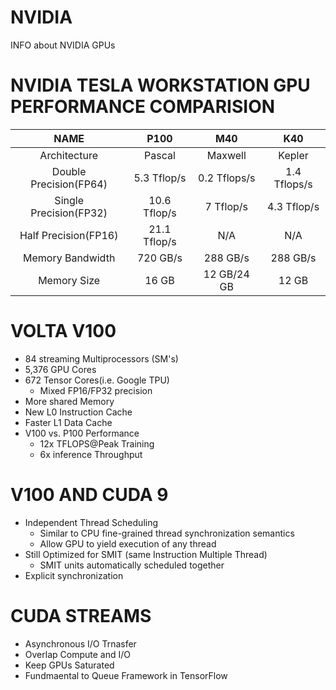 # NVIDIA
INFO about NVIDIA GPUs

# NVIDIA TESLA WORKSTATION GPU PERFORMANCE COMPARISION
|NAME|P100|M40|K40|
|:--:|:---:|:----:|:----:|
|Architecture|Pascal|Maxwell|Kepler|
|Double Precision(FP64)|5.3 Tflop/s|0.2 Tflops/s|1.4 Tflops/s|
|Single Precision(FP32)|10.6 Tflop/s|7 Tflop/s|4.3 Tflop/s|
|Half Precision(FP16)|21.1 Tflop/s|N/A|N/A|
|Memory Bandwidth|720 GB/s|288 GB/s|288 GB/s|
|Memory Size|16 GB|12 GB/24 GB|12 GB|

# VOLTA V100
* 84 streaming Multiprocessors (SM's)
* 5,376 GPU Cores
* 672 Tensor Cores(i.e. Google TPU)
  * Mixed FP16/FP32 precision
* More shared Memory
* New L0 Instruction Cache
* Faster L1 Data Cache
* V100 vs. P100 Performance
  * 12x TFLOPS@Peak Training
  * 6x inference Throughput

# V100 AND CUDA 9
* Independent Thread Scheduling
  * Similar to CPU fine-grained thread synchronization semantics
  * Allow GPU to yield execution of any thread
* Still Optimized for SMIT (same Instruction Multiple Thread)
  * SMIT units automatically scheduled together
* Explicit synchronization

# CUDA STREAMS
* Asynchronous I/O Trnasfer
* Overlap Compute and I/O
* Keep GPUs Saturated
* Fundmaental to Queue Framework in TensorFlow


